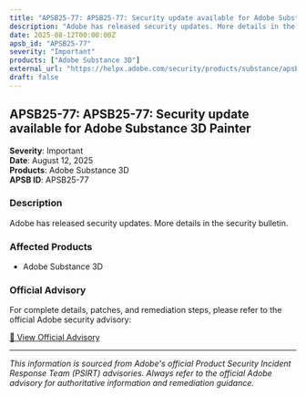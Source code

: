 ```yaml
---
title: "APSB25-77: APSB25-77: Security update available for Adobe Substance 3D Painter"
description: "Adobe has released security updates. More details in the security bulletin."
date: 2025-08-12T00:00:00Z
apsb_id: "APSB25-77"
severity: "Important"
products: ["Adobe Substance 3D"]
external_url: "https://helpx.adobe.com/security/products/substance/apsb25-77.html"
draft: false
---
```


## APSB25-77: APSB25-77: Security update available for Adobe Substance 3D Painter

**Severity**: Important  
**Date**: August 12, 2025  
**Products**: Adobe Substance 3D  
**APSB ID**: APSB25-77

### Description

Adobe has released security updates. More details in the security bulletin.

### Affected Products

- Adobe Substance 3D


### Official Advisory

For complete details, patches, and remediation steps, please refer to the official Adobe security advisory:

[🔗 View Official Advisory](https://helpx.adobe.com/security/products/substance/apsb25-77.html)

---

*This information is sourced from Adobe's official Product Security Incident Response Team (PSIRT) advisories. Always refer to the official Adobe advisory for authoritative information and remediation guidance.*
